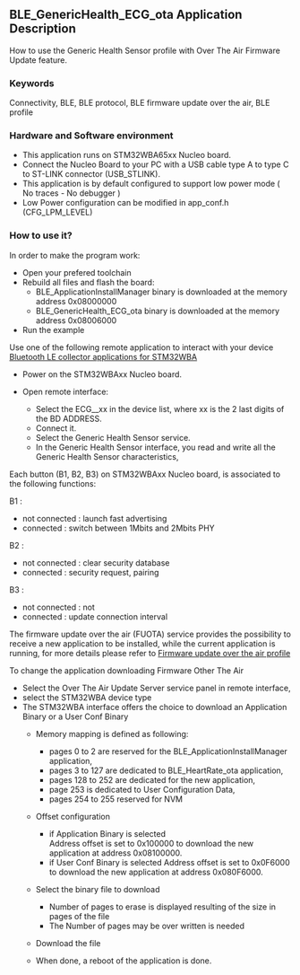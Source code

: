 ## __BLE_GenericHealth_ECG_ota Application Description__

How to use the Generic Health Sensor profile with Over The Air Firmware Update feature.

### __Keywords__

Connectivity, BLE, BLE protocol, BLE firmware update over the air, BLE profile

### __Hardware and Software environment__

- This application runs on STM32WBA65xx Nucleo board.
- Connect the Nucleo Board to your PC with a USB cable type A to type C to ST-LINK connector (USB_STLINK). 
- This application is by default configured to support low power mode ( No traces - No debugger ) 
- Low Power configuration can be modified in app_conf.h (CFG_LPM_LEVEL)

### __How to use it?__

In order to make the program work:

 - Open your prefered toolchain
 - Rebuild all files and flash the board:  
   - BLE_ApplicationInstallManager binary is downloaded at the memory address 0x08000000
   - BLE_GenericHealth_ECG_ota binary is downloaded at the memory address 0x08006000
 - Run the example

Use one of the following remote application to interact with your device <a href="https://wiki.st.com/stm32mcu/wiki/Connectivity:BLE_smartphone_applications#Bluetooth-C2-AE_LE_collector_applications_for_STM32WBA
"> Bluetooth LE collector applications for STM32WBA</a>

- Power on the STM32WBAxx Nucleo board. 

- Open remote interface:  
  - Select the ECG__xx in the device list, where xx is the 2 last digits of the BD ADDRESS.  
  - Connect it.  
  - Select the Generic Health Sensor service.
  - In the Generic Health Sensor interface, you read and write all the Generic Health Sensor characteristics,

Each button (B1, B2, B3) on STM32WBAxx Nucleo board, is associated to the following functions:

B1 : 
- not connected : launch fast advertising
- connected     : switch between 1Mbits and 2Mbits PHY

B2 :
- not connected : clear security database
- connected     : security request, pairing

B3 :
- not connected : not
- connected     : update connection interval

The firmware update over the air (FUOTA) service provides the possibility to receive a new application to be installed, while the current application is running, for more details please refer to 
<a href="https://wiki.st.com/stm32mcu/wiki/Connectivity:STM32WBA_FUOTA#Firmware_update_over_the_air_profile"> Firmware update over the air profile</a>  

To change the application downloading Firmware Other The Air 
- Select the Over The Air Update Server service panel in remote interface,  
- select the STM32WBA device type
- The STM32WBA interface offers the choice to download an Application Binary or a User Conf Binary
  - Memory mapping is defined as following:  
    - pages 0 to 2 are reserved for the BLE_ApplicationInstallManager application, 
    - pages 3 to 127 are dedicated to BLE_HeartRate_ota application,  
    - pages 128 to 252 are dedicated for the new application, 
    - page 253 is dedicated to User Configuration Data,
    - pages 254 to 255 reserved for NVM  

  - Offset configuration
    - if Application Binary is selected  
      Address offset is set to 0x100000 to download the new application at address 0x08100000.
    - if User Conf Binary is selected
      Address offset is set to 0x0F6000 to download the new application at address 0x080F6000.
  - Select the binary file to download
    - Number of pages to erase is displayed resulting of the size in pages of the file
    - The Number of pages may be over written is needed
  - Download the file
  - When done, a reboot of the application is done. 

